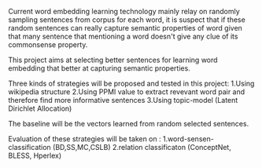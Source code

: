Current word embedding learning technology mainly relay on randomly sampling sentences from corpus for each word, it is suspect that if these random sentences can really capture semantic properties of word given that many sentence that mentioning a word doesn't give any clue of its commonsense property.

This project aims at selecting better sentences for learning word embedding that better at capturing semantic properties.

Three kinds of strategies will be proposed and tested in this project:
  1.Using wikipedia structure
  2.Using PPMI value to extract revevant word pair and therefore find more informative sentences
  3.Using topic-model (Latent Dirichlet Allocation)
  
The baseline will be the vectors learned from random selected sentences.

Evaluation of these strategies will be taken on :
  1.word-sensen-classification (BD,SS,MC,CSLB)
  2.relation classificaton (ConceptNet, BLESS, Hperlex)

